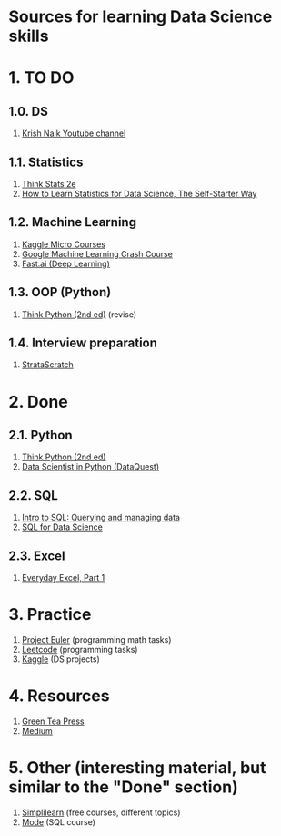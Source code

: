 # Sources for learning Data Science skills
# 1. TO DO

## 1.0. DS
1. [Krish Naik Youtube channel](https://www.youtube.com/channel/UCNU_lfiiWBdtULKOw6X0Dig)

## 1.1. Statistics
1. [Think Stats 2e](https://greenteapress.com/wp/think-stats-2e/)
2. [How to Learn Statistics for Data Science, The Self-Starter Way](https://elitedatascience.com/learn-statistics-for-data-science)

## 1.2. Machine Learning
1. [Kaggle Micro Courses](https://www.kaggle.com/learn/overview)
2. [Google Machine Learning Crash Course](https://developers.google.com/machine-learning/crash-course)
3. [Fast.ai (Deep Learning)](https://www.fast.ai/)

## 1.3. OOP (Python)
1. [Think Python (2nd ed)](https://greenteapress.com/wp/think-python-2e/) (revise)

## 1.4. Interview preparation
1. [StrataScratch](https://platform.stratascratch.com/pricing?via=giles)

# 2. Done
## 2.1. Python
1. [Think Python (2nd ed)](https://greenteapress.com/wp/think-python-2e/)
2. [Data Scientist in Python (DataQuest)](https://app.dataquest.io/path/data-scientist)

## 2.2. SQL
1. [Intro to SQL: Querying and managing data](https://www.khanacademy.org/computing/computer-programming/sql)
2. [SQL for Data Science](https://ru.coursera.org/learn/sql-for-data-science)

## 2.3. Excel
1. [Everyday Excel, Part 1](https://www.coursera.org/learn/everyday-excel-part-1)

# 3. Practice
1. [Project Euler](https://projecteuler.net/) (programming math tasks)
2. [Leetcode](https://leetcode.com/) (programming tasks) 
3. [Kaggle](https://www.kaggle.com) (DS projects)

# 4. Resources
1. [Green Tea Press](https://greenteapress.com/)
2. [Medium](https://medium.com/)

# 5. Other (interesting material, but similar to the "Done" section)
1. [Simplilearn](https://www.simplilearn.com/skillup-free-online-courses?utm_source=Drip&utm_medium=email&utm_campaign=SkillupAcquisition1#Data-Science-&-Business-Analytics) (free courses, different topics)
2. [Mode](https://mode.com/sql-tutorial/) (SQL course)
